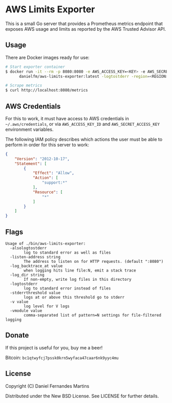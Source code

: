 # AWS Limits Exporter

This is a small Go server that provides a Prometheus metrics endpoint that
exposes AWS usage and limits as reported by the AWS Trusted Advisor API.


## Usage

There are Docker images ready for use:

```bash
# Start exporter container
$ docker run -it --rm -p 8080:8080 -e AWS_ACCESS_KEY=<KEY> -e AWS_SECRET_ACCESS_KEY=<SECRET> \
      danielfm/aws-limits-exporter:latest -logtostderr -region=<REGION>

# Scrape metrics
$ curl http://localhost:8080/metrics
```

## AWS Credentials

For this to work, it must have access to AWS credentials in
`~/.aws/credentials`, or via `AWS_ACCESS_KEY_ID` and `AWS_SECRET_ACCESS_KEY`
environment variables.

The following IAM policy describes which actions the user must be able to
perform in order for this server to work:

```json
{
    "Version": "2012-10-17",
    "Statement": [
        {
            "Effect": "Allow",
            "Action": [
                "support:*"
            ],
            "Resource": [
                "*"
            ]
        }
    ]
}
```

## Flags

```
Usage of ./bin/aws-limits-exporter:
  -alsologtostderr
        log to standard error as well as files
  -listen-address string
        The address to listen on for HTTP requests. (default ":8080")
  -log_backtrace_at value
        when logging hits line file:N, emit a stack trace
  -log_dir string
        If non-empty, write log files in this directory
  -logtostderr
        log to standard error instead of files
  -stderrthreshold value
        logs at or above this threshold go to stderr
  -v value
        log level for V logs
  -vmodule value
        comma-separated list of pattern=N settings for file-filtered logging
```

## Donate

If this project is useful for you, buy me a beer!

Bitcoin: `bc1qtwyfcj7pssk0krn5wyfaca47caar6nk9yyc4mu`

## License

Copyright (C) Daniel Fernandes Martins

Distributed under the New BSD License. See LICENSE for further details.

